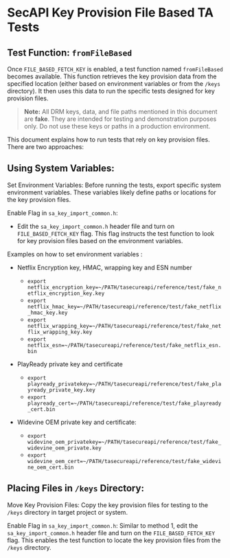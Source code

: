 # SecAPI Key Provision File Based TA Tests

## Test Function: `fromFileBased`

Once `FILE_BASED_FETCH_KEY` is enabled, a test function named `fromFileBased` becomes available.
This function retrieves the key provision data from the specified location (either based on
environment variables or from the `/keys` directory). It then uses this data to run the specific
tests designed for key provision files.

> **Note:** All DRM keys, data, and file paths mentioned in this document are **fake**.
> They are intended for testing and demonstration purposes only.
> Do not use these keys or paths in a production environment.

This document explains how to run tests that rely on key provision files. There are two approaches:

## Using System Variables:

Set Environment Variables: Before running the tests, export specific system environment variables.
These variables likely define paths or locations for the key provision files.

Enable Flag in `sa_key_import_common.h`: 
- Edit the `sa_key_import_common.h` header file and turn on 
`FILE_BASED_FETCH_KEY` flag. This flag instructs the test function to look for key provision files
based on the environment variables.

Examples on how to set environment variables :
- Netflix Encryption key, HMAC, wrapping key and ESN number
  - ``` export  netflix_encryption_key=~/PATH/tasecureapi/reference/test/fake_netflix_encryption_key.key ```
  - ``` export  netflix_hmac_key=~/PATH/tasecureapi/reference/test/fake_netflix_hmac_key.key ```
  - ``` export  netflix_wrapping_key=~/PATH/tasecureapi/reference/test/fake_netflix_wrapping_key.key ```
  - ``` export  netflix_esn=~/PATH/tasecureapi/reference/test/fake_netflix_esn.bin ```

- PlayReady private key and certificate
  - ``` export  playready_privatekey=~/PATH/tasecureapi/reference/test/fake_playready_private_key.key ```
  - ``` export  playready_cert=~/PATH/tasecureapi/reference/test/fake_playready_cert.bin ```

- Widevine OEM private key and certificate:
  - ``` export  widevine_oem_privatekey=~/PATH/tasecureapi/reference/test/fake_widevine_oem_private.key ```
  - ``` export  widevine_oem_cert=~/PATH/tasecureapi/reference/test/fake_widevine_oem_cert.bin ```

## Placing Files in `/keys` Directory:

Move Key Provision Files: Copy the key provision files for testing to the `/keys`
directory in target project or system.

Enable Flag in `sa_key_import_common.h`: Similar to method 1, edit the `sa_key_import_common.h` header
file and turn on the `FILE_BASED_FETCH_KEY` flag. This enables the test function to locate the key
provision files from the `/keys` directory.
